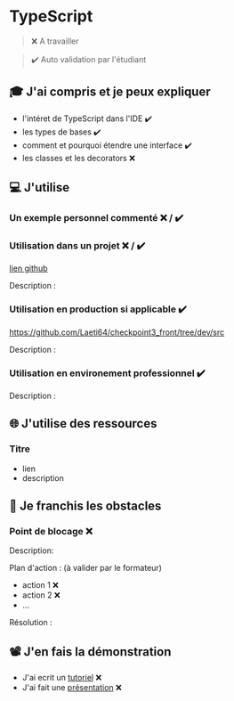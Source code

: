 # TypeScript

> ❌ A travailler

> ✔️ Auto validation par l'étudiant

## 🎓 J'ai compris et je peux expliquer

- l'intéret de TypeScript dans l'IDE ✔️
- les types de bases ✔️
- comment et pourquoi étendre une interface ✔️
- les classes et les decorators ❌

## 💻 J'utilise

### Un exemple personnel commenté ❌ / ✔️

### Utilisation dans un projet ❌ / ✔️

[lien github](...)

Description :

### Utilisation en production si applicable ✔️

https://github.com/Laeti64/checkpoint3_front/tree/dev/src

Description :

### Utilisation en environement professionnel ✔️

Description :

## 🌐 J'utilise des ressources

### Titre

- lien
- description

## 🚧 Je franchis les obstacles

### Point de blocage ❌

Description:

Plan d'action : (à valider par le formateur)

- action 1 ❌
- action 2 ❌
- ...

Résolution :

## 📽️ J'en fais la démonstration

- J'ai ecrit un [tutoriel](...) ❌
- J'ai fait une [présentation](...) ❌
